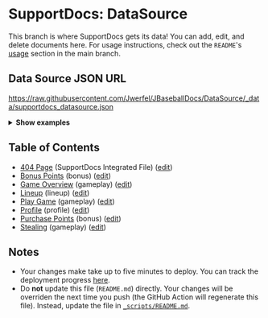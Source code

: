 # SupportDocs: DataSource
This branch is where SupportDocs gets its data! You can add, edit, and delete documents here. For usage instructions, check out the `README`'s [usage](https://github.com/aheze/SupportDocs#using-the-github-repository) section in the main branch.

## Data Source JSON URL
<a href="https://raw.githubusercontent.com/Jwerfel/JBaseballDocs/DataSource/_data/supportdocs_datasource.json">https://raw.githubusercontent.com/Jwerfel/JBaseballDocs/DataSource/_data/supportdocs_datasource.json</a>

<details markdown="1">
<summary><strong>Show examples</strong></summary>

<hr>

### SwiftUI
```swift
struct SwiftUIExampleView_MinimalCode: View {
    let dataSource = URL(string: "https://raw.githubusercontent.com/Jwerfel/JBaseballDocs/DataSource/_data/supportdocs_datasource.json")!
    @State var supportDocsPresented = false
    
    var body: some View {
        Button("Present SupportDocs from SwiftUI!") { supportDocsPresented = true }
        .sheet(isPresented: $supportDocsPresented, content: {
            SupportDocsView(dataSource: dataSource, isPresented: $supportDocsPresented)
        })
    }
}
```

### UIKit
```swift
class UIKitExampleController_MinimalCode: UIViewController {
    /**
    Connect this inside the storyboard.
    
    This is just for demo purposes, so it's not connected yet.
    */
    @IBAction func presentButtonPressed(_ sender: Any) {
        let dataSource = URL(string: "https://raw.githubusercontent.com/Jwerfel/JBaseballDocs/DataSource/_data/supportdocs_datasource.json")!
    
        let supportDocsViewController = SupportDocsViewController(dataSource: dataSource)
        self.present(supportDocsViewController, animated: true, completion: nil)
    }
}
```

<hr>

</details>

## Table of Contents
- [404 Page](https://Jwerfel.github.io/JBaseballDocs/404) (SupportDocs Integrated File) ([edit](https://github.com/Jwerfel/JBaseballDocs/edit/DataSource/JBaseballDocs/404.md))
- [Bonus Points](https://Jwerfel.github.io/JBaseballDocs/Bonus/Bonus) (bonus) ([edit](https://github.com/Jwerfel/JBaseballDocs/edit/DataSource/Bonus/Bonus.md))
- [Game Overview](https://Jwerfel.github.io/JBaseballDocs/Gameplay/Overview) (gameplay) ([edit](https://github.com/Jwerfel/JBaseballDocs/edit/DataSource/Gameplay/Overview.md))
- [Lineup](https://Jwerfel.github.io/JBaseballDocs/Lineup/Lineup) (lineup) ([edit](https://github.com/Jwerfel/JBaseballDocs/edit/DataSource/Lineup/Lineup.md))
- [Play Game](https://Jwerfel.github.io/JBaseballDocs/Gameplay/PlayGame) (gameplay) ([edit](https://github.com/Jwerfel/JBaseballDocs/edit/DataSource/Gameplay/PlayGame.md))
- [Profile](https://Jwerfel.github.io/JBaseballDocs/Profile/Profile) (profile) ([edit](https://github.com/Jwerfel/JBaseballDocs/edit/DataSource/Profile/Profile.md))
- [Purchase Points](https://Jwerfel.github.io/JBaseballDocs/Bonus/Points) (bonus) ([edit](https://github.com/Jwerfel/JBaseballDocs/edit/DataSource/Bonus/Points.md))
- [Stealing](https://Jwerfel.github.io/JBaseballDocs/Gameplay/Stealing) (gameplay) ([edit](https://github.com/Jwerfel/JBaseballDocs/edit/DataSource/Gameplay/Stealing.md))


## Notes
- Your changes make take up to five minutes to deploy. You can track the deployment progress [here](https://github.com/Jwerfel/JBaseballDocs/deployments/activity_log?environment=github-pages).
- Do **not** update this file (`README.md`) directly. Your changes will be overriden the next time you push (the GitHub Action will regenerate this file). Instead, update the file in [`_scripts/README.md`](https://github.com/Jwerfel/JBaseballDocs/edit/DataSource/_scripts/README.md). 